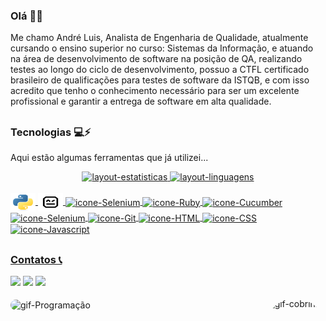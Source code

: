 ### Olá 👋🏽
Me chamo André Luis, Analista de Engenharia de Qualidade, atualmente cursando o ensino superior no curso: Sistemas da Informação, e atuando na área de desenvolvimento de software na posição de QA, realizando testes ao longo do ciclo de desenvolvimento, possuo a CTFL certificado brasileiro de qualificações para testes de software da ISTQB, e com isso acredito que tenho o conhecimento necessário para ser um excelente profissional e garantir a entrega de software em alta qualidade.
##


### Tecnologias 💻⚡
Aqui estão algumas ferramentas que já utilizei...
<div align="center">
  <a href="https://github.com/Dregodblack">
<!--   layout estatisticas -->
  <img height="180em" alt="layout-estatisticas" src="https://github-readme-stats.vercel.app/api?username=Dregodblack&rank_icon=github&theme=chartreuse-dark&include_all_commits=true&count_private=true"/>
<!--   layout linguagens -->
  <img height="180em" alt="layout-linguagens" src="https://github-readme-stats.vercel.app/api/top-langs/?username=Dregodblack&theme=chartreuse-dark&hide_progress=false"/>
</div>


<div style="display: inline_block"><br>
<!-- Listagem de icons -->
  <a href ="https://www.python.org/" ><img align="center" alt="icone-Python" height="30" width="40" src="https://raw.githubusercontent.com/devicons/devicon/master/icons/python/python-original.svg"/>
  <a href ="https://robotframework.org/" ><img align="center" alt="icone-RobotFramework" height="30" width="40" src="https://raw.githubusercontent.com/vscode-icons/vscode-icons/master/icons/file_type_robotframework.svg?sanitize=true"/>
  <a href ="https://www.selenium.dev/" ><img align="center" alt="icone-Selenium" height="30" width="40" src="https://cdn.jsdelivr.net/gh/devicons/devicon/icons/selenium/selenium-original.svg"/>
  <a href ="https://www.ruby-lang.org/pt/" ><img align="center" alt="icone-Ruby" height="30" width="40" src="https://cdn.jsdelivr.net/gh/devicons/devicon/icons/ruby/ruby-original.svg"/>
  <a href ="https://cucumber.io/" ><img align="center" alt="icone-Cucumber" height="30" width="40" src="https://cdn.jsdelivr.net/gh/devicons/devicon/icons/cucumber/cucumber-plain.svg"/>
  <a href ="https://code.visualstudio.com/?wt.mc_id=DX_841432" ><img align="center" alt="icone-Selenium" height="30" width="40" src="https://cdn.jsdelivr.net/gh/devicons/devicon/icons/vscode/vscode-original-wordmark.svg"/>
  <a href ="https://git-scm.com/" ><img align="center" alt="icone-Git" height="30" width="40" src="https://cdn.jsdelivr.net/gh/devicons/devicon/icons/git/git-plain.svg"/>
  <a href ="https://developer.mozilla.org/pt-BR/docs/Web/HTML" ><img align="center" alt="icone-HTML" height="30" width="40" src="https://cdn.jsdelivr.net/gh/devicons/devicon@latest/icons/html5/html5-original.svg"/>
  <a href ="https://developer.mozilla.org/pt-BR/docs/Web/CSS" ><img align="center" alt="icone-CSS" height="30" width="40" src="https://cdn.jsdelivr.net/gh/devicons/devicon@latest/icons/css3/css3-original.svg"/>
  <a href ="https://developer.mozilla.org/pt-BR/docs/Web/JavaScript" ><img align="center" alt="icone-Javascript" height="30" width="40" src="https://cdn.jsdelivr.net/gh/devicons/devicon@latest/icons/javascript/javascript-original.svg"/>
</div>

##
    
### Contatos 📞
<div align="left">
<!--   Links de contatos -->
  <a alt="icone-Email" href ="mailto:nascimento.andreluis18@gmail.com" ><img src="https://img.shields.io/badge/-Gmail-%23333?style=for-the-badge&logo=gmail&logoColor=white" target="_blank"></a>
  <a alt="icone-Linkedin" href= "https://www.linkedin.com/in/andr%C3%A9-luis-94baa220a/" target="_blank"><img src="https://img.shields.io/badge/-LinkedIn-%230077B5?style=for-the-badge&logo=linkedin&logoColor=white" target="_blank"></a> 
  <a alt="icone-Whatssapp" href= "https://wa.me/qr/2D2GIABFAQ5NC1" target="_blank"><img src="https://img.shields.io/badge/WhatsApp-25D366?style=for-the-badge&logo=whatsapp&logoColor=white" target="_blank"></a>
</div><br>


<div> 
<!-- gif cobrinha -->
<img alt="gif-cobrinha" align="right" alt="Dregodblack-Gif" height="150" style="border-radius:50px;" src="https://media.discordapp.net/attachments/796134895663054858/1054269836068405258/Git.gif?width=406&height=406"/>
</div>
   
<div>
  <!-- gif Programação -->
  <img alt="gif-Programação" align="center" alt="Dregodblack-Gif-Programacao" width="1100" height="200" style="border-radius:50px;" src="https://media1.tenor.com/m/8a4RLpiWkIQAAAAC/nft.gif" />
</div>
